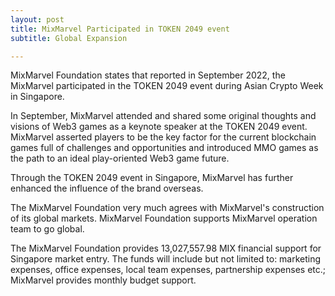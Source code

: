 ```yaml
---
layout: post
title: MixMarvel Participated in TOKEN 2049 event 
subtitle: Global Expansion

---
```


MixMarvel Foundation states that reported in September 2022, the MixMarvel participated in  the TOKEN 2049 event during Asian Crypto Week in Singapore.

In September, MixMarvel attended and shared some original thoughts and visions of Web3 games as a keynote speaker at the TOKEN 2049 event. MixMarvel asserted players to be the key factor for the current blockchain games full of challenges and opportunities and introduced MMO games as the path to an ideal play-oriented Web3 game future. 

Through the TOKEN 2049 event in Singapore, MixMarvel has further enhanced the influence of the brand overseas.

The MixMarvel Foundation very much agrees with MixMarvel's construction of its global markets. MixMarvel Foundation supports MixMarvel operation team to go global. 

The MixMarvel Foundation provides 13,027,557.98 MIX financial support for Singapore market entry. The funds will include but not limited to: marketing expenses, office expenses, local team expenses, partnership expenses etc.; MixMarvel provides monthly budget support.

